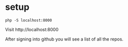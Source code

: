 # setup

```
php -S localhost:8000
```


Visit http://localhost:8000


After signing into github you will see a list of all the repos. 
